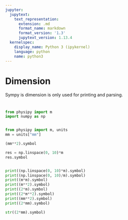 ```yaml
---
jupyter:
  jupytext:
    text_representation:
      extension: .md
      format_name: markdown
      format_version: '1.3'
      jupytext_version: 1.13.4
  kernelspec:
    display_name: Python 3 (ipykernel)
    language: python
    name: python3
---
```


# Dimension


Sympy is dimension is only used for printing and parsing. 


# 

```python
from physipy import m
import numpy as np
```

```python

```

```python
from physipy import m, units
mm = units["mm"]
```

```python
(mm**2).symbol
```

```python
res = np.linspace(0, 10)*m
res.symbol
```

```python

print((np.linspace(0, 10)*m).symbol)
print((np.linspace(0, 10)/m).symbol)
print((m*m).symbol)
print((m**2).symbol)
print((2*m).symbol)
print((2*m**2).symbol)
print((mm**2).symbol)
print((2*mm).symbol)

```

```python
str((2*mm).symbol)
```

```python

```
